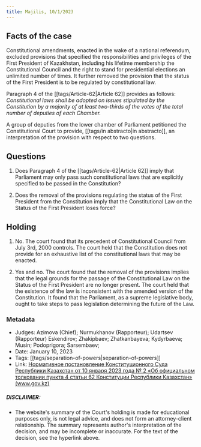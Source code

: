```yaml
---
title: Majilis, 10/1/2023
---
```

## Facts of the case

Constitutional amendments, enacted in the wake of a national referendum, excluded provisions that specified the responsibilities and privileges of the First President of Kazakhstan, including his lifetime membership the Constitutional Council and the right to stand for presidential elections an unlimited number of times. It further removed the provision that the status of the First President is to be regulated by constitutional law.

Paragraph 4 of the [[tags/Article-62|Article 62]] provides as follows: *Constitutional laws shall be adopted on issues stipulated by the Constitution by a majority of at least two-thirds of the votes of the total number of deputies of each Chamber.*

A group of deputies from the lower chamber of Parliament petitioned the Constitutional Court to provide, [[tags/in abstracto|in abstracto]], an interpretation of the provision with respect to two questions.

## Questions

1. Does Paragraph 4 of the [[tags/Article-62|Article 62]]  imply that Parliament may only pass such constitutional laws that are explicitly specified to be passed in the Constitution?

2. Does the removal of the provisions regulating the status of the First President from the Constitution imply that the Constitutional Law on the Status of the First President loses force?

## Holding

1. No. The court found that its precedent of Constitutional Council from July 3rd, 2000 controls. The court held that the Constitution does not provide for an exhaustive list of the constitutional laws that may be enacted.

2. Yes and no. The court found that the removal of the provisions implies that the legal grounds for the passage of the Constitutional Law on the Status of the First President are no longer present. The court held that the existence of the law is inconsistent with the amended version of the Constitution. It found that the Parliament, as a supreme legislative body, ought to take steps to pass legislation determining the future of the Law.



### Metadata
* Judges: Azimova (Chief); Nurmukhanov (Rapporteur); Udartsev (Rapporteur) Eskendirov; Zhakipbaev; Zhatkanbayeva; Kydyrbaeva; Musin; Podoprigora; Sarsembaev;
* Date: January 10, 2023
* Tags: [[tags/separation-of-powers|separation-of-powers]]
* Link: [Нормативное постановление Конституционного Суда Республики Казахстан от 10 января 2023 года № 2 «Об официальном толковании пункта 4 статьи 62 Конституции Республики Казахстан» (www.gov.kz)](https://www.gov.kz/memleket/entities/ksrk/documents/details/397743?lang=ru)

##### DISCLAIMER:
* The website's summary of the Court's holding is made for educational purposes only, is not legal advice, and does not form an attorney-client relationship. The summary represents author's interpretation of the decision, and may be incomplete or inaccurate. For the text of the decision, see the hyperlink above.
